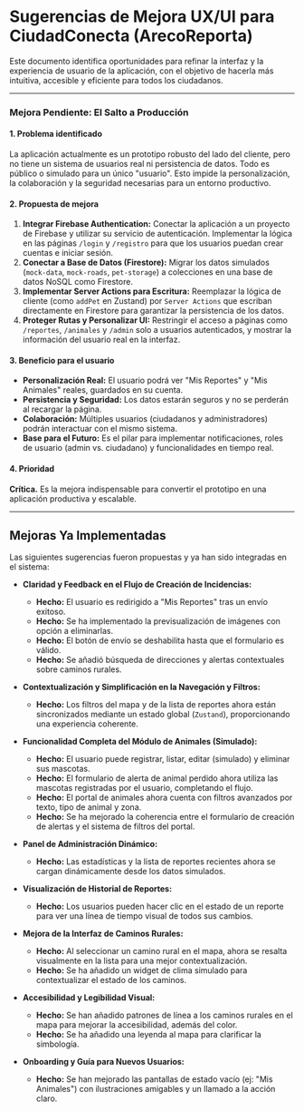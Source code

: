 
# Sugerencias de Mejora UX/UI para CiudadConecta (ArecoReporta)

Este documento identifica oportunidades para refinar la interfaz y la experiencia de usuario de la aplicación, con el objetivo de hacerla más intuitiva, accesible y eficiente para todos los ciudadanos.

---

### **Mejora Pendiente: El Salto a Producción**

#### **1. Problema identificado**
La aplicación actualmente es un prototipo robusto del lado del cliente, pero no tiene un sistema de usuarios real ni persistencia de datos. Todo es público o simulado para un único "usuario". Esto impide la personalización, la colaboración y la seguridad necesarias para un entorno productivo.

#### **2. Propuesta de mejora**
1.  **Integrar Firebase Authentication:** Conectar la aplicación a un proyecto de Firebase y utilizar su servicio de autenticación. Implementar la lógica en las páginas `/login` y `/registro` para que los usuarios puedan crear cuentas e iniciar sesión.
2.  **Conectar a Base de Datos (Firestore):** Migrar los datos simulados (`mock-data`, `mock-roads`, `pet-storage`) a colecciones en una base de datos NoSQL como Firestore.
3.  **Implementar Server Actions para Escritura:** Reemplazar la lógica de cliente (como `addPet` en Zustand) por `Server Actions` que escriban directamente en Firestore para garantizar la persistencia de los datos.
4.  **Proteger Rutas y Personalizar UI:** Restringir el acceso a páginas como `/reportes`, `/animales` y `/admin` solo a usuarios autenticados, y mostrar la información del usuario real en la interfaz.

#### **3. Beneficio para el usuario**
- **Personalización Real:** El usuario podrá ver "Mis Reportes" y "Mis Animales" reales, guardados en su cuenta.
- **Persistencia y Seguridad:** Los datos estarán seguros y no se perderán al recargar la página.
- **Colaboración:** Múltiples usuarios (ciudadanos y administradores) podrán interactuar con el mismo sistema.
- **Base para el Futuro:** Es el pilar para implementar notificaciones, roles de usuario (admin vs. ciudadano) y funcionalidades en tiempo real.

#### **4. Prioridad**
**Crítica.** Es la mejora indispensable para convertir el prototipo en una aplicación productiva y escalable.

---

## Mejoras Ya Implementadas

Las siguientes sugerencias fueron propuestas y ya han sido integradas en el sistema:

-   **Claridad y Feedback en el Flujo de Creación de Incidencias:**
    -   **Hecho:** El usuario es redirigido a "Mis Reportes" tras un envío exitoso.
    -   **Hecho:** Se ha implementado la previsualización de imágenes con opción a eliminarlas.
    -   **Hecho:** El botón de envío se deshabilita hasta que el formulario es válido.
    -   **Hecho:** Se añadió búsqueda de direcciones y alertas contextuales sobre caminos rurales.

-   **Contextualización y Simplificación en la Navegación y Filtros:**
    -   **Hecho:** Los filtros del mapa y de la lista de reportes ahora están sincronizados mediante un estado global (`Zustand`), proporcionando una experiencia coherente.

-   **Funcionalidad Completa del Módulo de Animales (Simulado):**
    -   **Hecho:** El usuario puede registrar, listar, editar (simulado) y eliminar sus mascotas.
    -   **Hecho:** El formulario de alerta de animal perdido ahora utiliza las mascotas registradas por el usuario, completando el flujo.
    -   **Hecho:** El portal de animales ahora cuenta con filtros avanzados por texto, tipo de animal y zona.
    -   **Hecho:** Se ha mejorado la coherencia entre el formulario de creación de alertas y el sistema de filtros del portal.

-   **Panel de Administración Dinámico:**
    -   **Hecho:** Las estadísticas y la lista de reportes recientes ahora se cargan dinámicamente desde los datos simulados.

-   **Visualización de Historial de Reportes:**
    -   **Hecho:** Los usuarios pueden hacer clic en el estado de un reporte para ver una línea de tiempo visual de todos sus cambios.

-   **Mejora de la Interfaz de Caminos Rurales:**
    -   **Hecho:** Al seleccionar un camino rural en el mapa, ahora se resalta visualmente en la lista para una mejor contextualización.
    -   **Hecho:** Se ha añadido un widget de clima simulado para contextualizar el estado de los caminos.

-   **Accesibilidad y Legibilidad Visual:**
    -   **Hecho:** Se han añadido patrones de línea a los caminos rurales en el mapa para mejorar la accesibilidad, además del color.
    -   **Hecho:** Se ha añadido una leyenda al mapa para clarificar la simbología.

-   **Onboarding y Guía para Nuevos Usuarios:**
    -   **Hecho:** Se han mejorado las pantallas de estado vacío (ej: "Mis Animales") con ilustraciones amigables y un llamado a la acción claro.

